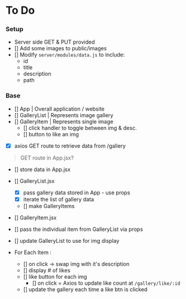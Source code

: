 # To Do

### Setup
- Server side GET & PUT provided
- [] Add some images to public/images
- [] Modify `server/modules/data.js` to include:
  - id
  - title
  - description
  - path

### Base
- [] App | Overall application / website
- [] GalleryList | Represents image gallery
- [] GalleryItem | Represents single image
  - [] click handler to toggle between img & desc.
  - [] button to like an img

- [X] axios GET route to retrieve data from /gallery
>GET route in App.jsx?
- [] store data in App.jsx

- [] GalleryList.jsx
  - [X] pass gallery data stored in App - use props
  - [X] iterate the list of gallery data
  - [] make GalleryItems

- [] GalleryItem.jsx
- [] pass the individual item from GalleryList via props
- [] update GalleryList to use for img display
- For Each Item :
  - [] on click -> swap img with it's description
  - [] display # of likes
  - [] like button for each img 
    - [] on click = Axios to update like count at `/gallery/like/:id`
  - [] update the gallery each time a like btn is clicked 